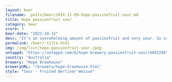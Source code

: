 ```yaml
---
layout: beer
filename: _posts/beer/2016-11-09-hope-passionfruit-sour.md
title: Hope passionfruit sour
category: beer
score: 3
beer-date: "2022-10-15"
desc: "It’s an overwhelming amount of passionfruit and very sour. So sour it leaves my mouth dry"
permalink: /beer/:title.html
img: /img/list/hope-passionfruit-sour.jpeg
untappd: "https://untappd.com/b/hope-brewery-passionfruit-sour/4693298"
country: "Australia"
brewery: "Hope Brewhouse"
breweryURL: "/brewery/hope-brewhouse.html"
style: "Sour - Fruited Berliner Weisse"
---
```

